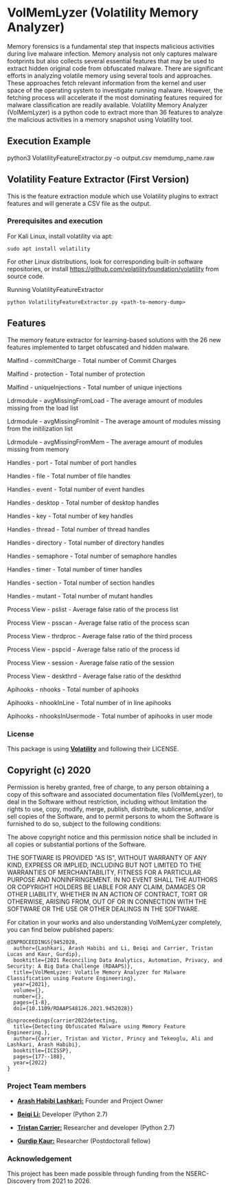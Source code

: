 # VolMemLyzer (Volatility Memory Analyzer)


Memory forensics is a fundamental step that inspects malicious activities during live malware infection. Memory analysis not only captures malware footprints but also collects several essential features that may be used to extract hidden original code from obfuscated malware. There are significant efforts in analyzing volatile memory using several tools and approaches. These approaches fetch relevant information from the kernel and user space of the operating system to investigate running malware. However, the fetching process will accelerate if the most dominating features required for malware classification are readily available. Volatility Memory Analyzer (VolMemLyzer) is a python code to extract more than 36 features to analyze the malicious activities in a memory snapshot using Volatility tool.   

## Execution Example 
python3 VolatilityFeatureExtractor.py -o output.csv memdump_name.raw


## Volatility Feature Extractor (First Version)

This is the feature extraction module which use Volatility plugins to extract features and will generate a CSV file as the output.  

### Prerequisites and execution 

For Kali Linux, install volatility via apt:
```
sudo apt install volatility 
```
For other Linux distributions, look for corresponding built-in software repositories, or install https://github.com/volatilityfoundation/volatility from source code. 

Running VolatilityFeatureExtractor 
```
python VolatilityFeatureExtractor.py <path-to-memory-dump> 
```

## Features 
The memory feature extractor for learning-based solutions with the 26 new features implemented to target obfuscated and hidden malware.

Malfind - commitCharge - Total number of Commit Charges

Malfind - protection - Total number of protection

Malfind - uniqueInjections - Total number of unique injections

Ldrmodule - avgMissingFromLoad - The average amount of modules missing from the load list

Ldrmodule - avgMissingFromInit - The average amount of modules missing from the initilization list

Ldrmodule - avgMissingFromMem - The average amount of modules missing from memory

Handles - port - Total number of port handles

Handles - file - Total number of file handles

Handles - event - Total number of event handles

Handles - desktop - Total number of desktop handles

Handles - key - Total number of key handles

Handles - thread - Total number of thread handles

Handles - directory - Total number of directory handles

Handles - semaphore - Total number of semaphore handles

Handles - timer - Total number of timer handles

Handles - section - Total number of section handles

Handles - mutant - Total number of mutant handles

Process View - pslist - Average false ratio of the process list

Process View - psscan - Average false ratio of the process scan

Process View - thrdproc - Average false ratio of the third process

Process View - pspcid - Average false ratio of the process id

Process View - session - Average false ratio of the session

Process View - deskthrd - Average false ratio of the deskthrd

Apihooks - nhooks - Total number of apihooks

Apihooks - nhookInLine - Total number of in line apihooks

Apihooks - nhooksInUsermode - Total number of apihooks in user mode


### License  
This package is using [**Volatility**](https://github.com/volatilityfoundation/volatility) and following their LICENSE. 

 ## Copyright (c) 2020 

Permission is hereby granted, free of charge, to any person obtaining a copy of this software and associated documentation files (VolMemLyzer), to deal in the Software without restriction, including without limitation the rights to use, copy, modify, merge, publish, distribute, sublicense, and/or sell copies of the Software, and to permit persons to whom the Software is furnished to do so, subject to the following conditions:

The above copyright notice and this permission notice shall be included in all copies or substantial portions of the Software.

THE SOFTWARE IS PROVIDED "AS IS", WITHOUT WARRANTY OF ANY KIND, EXPRESS OR IMPLIED, INCLUDING BUT NOT LIMITED TO THE WARRANTIES OF MERCHANTABILITY, FITNESS FOR A PARTICULAR PURPOSE AND NONINFRINGEMENT. IN NO EVENT SHALL THE AUTHORS OR COPYRIGHT HOLDERS BE LIABLE FOR ANY CLAIM, DAMAGES OR OTHER LIABILITY, WHETHER IN AN ACTION OF CONTRACT, TORT OR OTHERWISE, ARISING FROM, OUT OF OR IN CONNECTION WITH THE SOFTWARE OR THE USE OR OTHER DEALINGS IN THE SOFTWARE.
 
For citation in your works and also understanding VolMemLyzer completely, you can find below published papers:
```
@INPROCEEDINGS{9452028,
  author={Lashkari, Arash Habibi and Li, Beiqi and Carrier, Tristan Lucas and Kaur, Gurdip},
  booktitle={2021 Reconciling Data Analytics, Automation, Privacy, and Security: A Big Data Challenge (RDAAPS)}, 
  title={VolMemLyzer: Volatile Memory Analyzer for Malware Classification using Feature Engineering}, 
  year={2021},
  volume={},
  number={},
  pages={1-8},
  doi={10.1109/RDAAPS48126.2021.9452028}}
```

```
@inproceedings{carrier2022detecting,
  title={Detecting Obfuscated Malware using Memory Feature Engineering.},
  author={Carrier, Tristan and Victor, Princy and Tekeoglu, Ali and Lashkari, Arash Habibi},
  booktitle={ICISSP},
  pages={177--188},
  year={2022}
}
```


### Project Team members 

* [**Arash Habibi Lashkari:**](http://ahlashkari.com/index.asp) Founder and Project Owner 

* [**Beiqi Li:**](https://github.com/beiqil) Developer (Python 2.7)

* [**Tristan Carrier:**](https://github.com/TristanCarrier) Researcher and developer (Python 2.7)

* [**Gurdip Kaur:**](https://www.linkedin.com/in/gurdip-kaur-738062164/) Researcher (Postdoctorall fellow) 

### Acknowledgement 
This project has been made possible through funding from the NSERC-Discovery from 2021 to 2026. 
